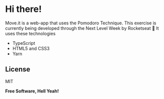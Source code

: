 # Hi there!

Move.it is a web-app that uses the Pomodoro Technique.
This exercise is currently being developed through the Next Level Week by Rocketseat 🚀
It uses these technologies

- TypeScript
- HTML5 and CSS3
- Yarn 

## License

MIT

**Free Software, Hell Yeah!**
